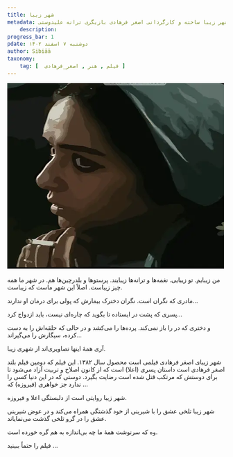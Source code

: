 ```yaml
---
title: شهر زیبا
metadata: نقد و بررسی کوتاه فیلم شهر زیبا ساخته و کارگردانی اصغر فرهادی بازیگری ترانه علیدوستی
    description: 
progress_bar: 1
pdate: دوشنبه ۷ اسفند ۱۴۰۲
author: Sibiāā
taxonomy:
    tag: [  فیلم , هنر , اصغر_فرهادی ]
---
```

![ تصویری از فیروزه در فیلم شهر زیبا ساخته اصغر فرهادی ](shahre_ziba.webp?classes=center,loading=lazy&loading=lazy)
<div class="align-center">
</div>
من زیبایم. تو زیبایی. نغمه‌ها و ترانه‌ها زیبایند. پرستوها و بلدرچین‌ها هم. در شهر ما همه چیز زیباست. اصلاً  این شهر ماست که زیباست.

مادری که نگران است. نگران دخترک بیمارش که پولی برای درمان او ندارند...

پسری که پشت در ایستاده تا بگوید که چاره‌ای نیست، باید ازدواج کرد...

و دختری که در را باز نمی‌کند. پرده‌ها را می‌کشد و در حالی که حلقه‌اش را به دست کرده، سیگارش را می‌گیراند...

آری همهٔ اینها تصاویری‌اند از شهری زیبا.

شهر زیبای اصغر فرهادی فیلمی است محصول سال ۱۳۸۲. این فیلم که دومین فیلم بلند اصغر فرهادی است داستان پسری (اعلا) است که از کانون اصلاح و تربیت آزاد می‌شود تا برای دوستش که مرتکب قتل شده است رضایت بگیرد. دوستی که در این دنیا کسی را ندارد جز خواهری (فیروزه) که ...

شهر زیبا روایتی است از دلبستگی اعلا و فیروزه. 

شهر زیبا تلخی عشق را با شیرینی از خود گذشتگی همراه می‌کند و در عوض شیرینی عشق را در گرو تلخی گذشت می‌نمایاند.

وه که سرنوشت همهٔ ما چه بی‌اندازه به هم گره خورده است.

فیلم را حتماً ببینید ...

